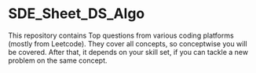 # SDE_Sheet_DS_Algo
This repository contains Top questions from various coding platforms (mostly from Leetcode). They cover all concepts, so conceptwise you will be covered. After that, it depends on your skill set, if you can tackle a new problem on the same concept.
